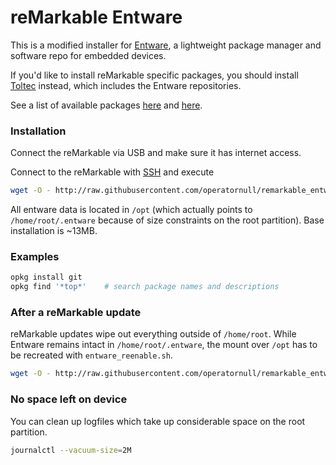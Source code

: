 # reMarkable Entware

This is a modified installer for [Entware](https://github.com/Entware/Entware), a lightweight package manager and software repo for embedded devices.

If you'd like to install reMarkable specific packages, you should install [Toltec](https://github.com/toltec-dev/toltec) instead, which includes the Entware repositories.

See a list of available packages [here](http://bin.entware.net/armv7sf-k3.2/) and [here](https://toltec-dev.org/stable/).

### Installation

Connect the reMarkable via USB and make sure it has internet access.

Connect to the reMarkable with [SSH](https://remarkablewiki.com/tech/ssh) and execute

``` bash
wget -O - http://raw.githubusercontent.com/operatornull/remarkable_entware/master/install.sh | sh
```

All entware data is located in `/opt` (which actually points to `/home/root/.entware` because of size constraints on the root partition).  Base installation is ~13MB.

### Examples

``` bash
opkg install git
opkg find '*top*'    # search package names and descriptions
```

### After a reMarkable update

reMarkable updates wipe out everything outside of `/home/root`.  While Entware remains intact in `/home/root/.entware`, the mount over `/opt` has to be recreated with `entware_reenable.sh`.

``` bash
wget -O - http://raw.githubusercontent.com/operatornull/remarkable_entware/master/reenable.sh | sh
```

### No space left on device

You can clean up logfiles which take up considerable space on the root partition.

``` bash
journalctl --vacuum-size=2M
```

